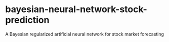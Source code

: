 # bayesian-neural-network-stock-prediction
A Bayesian regularized artificial neural network for stock market forecasting
